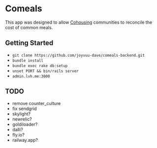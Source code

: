 # Comeals

This app was designed to allow
[Cohousing](https://en.wikipedia.org/wiki/Cohousing) communities to reconcile
the cost of common meals.

## Getting Started

- `git clone https://github.com/joyvuu-dave/comeals-backend.git`
- `bundle install`
- `bundle exec rake db:setup`
- `unset PORT && bin/rails server`
- `admin.lvh.me:3000`


## TODO
- remove counter_culture
- fix sendgrid
- skylight?
- newrelic?
- goldiloader?
- dalli?
- fly.io?
- railway.app?
